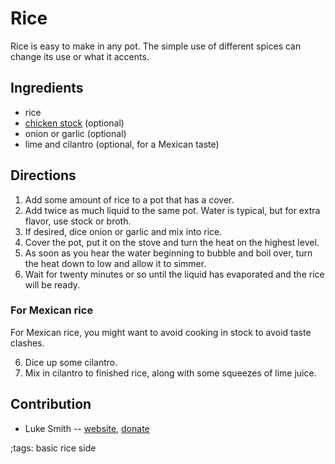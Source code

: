# Rice

Rice is easy to make in any pot.
The simple use of different spices can change its use or what it accents.

## Ingredients

- rice
- [chicken stock](chicken-stock-bone-broth.html) (optional)
- onion or garlic (optional)
- lime and cilantro (optional, for a Mexican taste)

## Directions

1. Add some amount of rice to a pot that has a cover.
2. Add twice as much liquid to the same pot. Water is typical, but for extra flavor, use stock or broth.
3. If desired, dice onion or garlic and mix into rice.
4. Cover the pot, put it on the stove and turn the heat on the highest level.
5. As soon as you hear the water beginning to bubble and boil over, turn the heat down to low and allow it to simmer.
6. Wait for twenty minutes or so until the liquid has evaporated and the rice will be ready.

### For Mexican rice

For Mexican rice, you might want to avoid cooking in stock to avoid taste clashes.

6. Dice up some cilantro.
7. Mix in cilantro to finished rice, along with some squeezes of lime juice.

## Contribution

- Luke Smith -- [website](https://lukesmith.xyz), [donate](https://lukesmith.xyz/donate)

;tags: basic rice side
